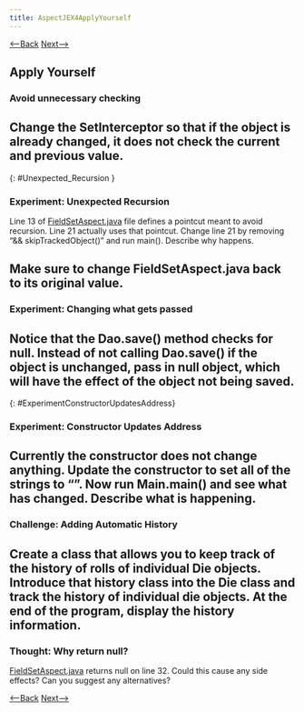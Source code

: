 ```yaml
---
title: AspectJEX4ApplyYourself
---
```

[<--Back](AspectJEX4Explained) [Next-->](AspectJEX4AssignmentApplications)

## Apply Yourself
### Avoid unnecessary checking
Change the SetInterceptor so that if the object is already changed, it does not check the current and previous value.
----
{: #Unexpected_Recursion }
### Experiment: Unexpected Recursion
Line 13 of [FieldSetAspect.java](AspectJEX4Explained#FieldSetAspect) file defines a pointcut meant to avoid recursion. Line 21 actually uses that pointcut. Change line 21 by removing “&& skipTrackedObject()” and run main(). Describe why happens.

Make sure to change FieldSetAspect.java back to its original value.
----
### Experiment: Changing what gets passed
Notice that the Dao.save() method checks for null. Instead of not calling Dao.save() if the object is unchanged, pass in null object, which will have the effect of the object not being saved.
----
{: #ExperimentConstructorUpdatesAddress}
### Experiment: Constructor Updates Address
Currently the constructor does not change anything. Update the constructor to set all of the strings to “”. Now run Main.main() and see what has changed. Describe what is happening.
----
### Challenge: Adding Automatic History
Create a class that allows you to keep track of the history of rolls of individual Die objects. Introduce that history class into the Die class and track the history of individual die objects. At the end of the program, display the history information.
----
### Thought: Why return null?
[FieldSetAspect.java](AspectJEX4Explained#FieldSetAspect) returns null on line 32. Could this cause any side effects? Can you suggest any alternatives?

[<--Back](AspectJEX4Explained) [Next-->](AspectJEX4AssignmentApplications)

